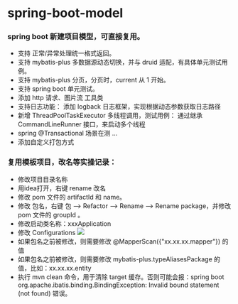 # spring-boot-model
### spring boot 新建项目模型，可直接复用。
- 支持 正常/异常处理统一格式返回。
- 支持 mybatis-plus 多数据源动态切换，并与 druid 适配，有具体单元测试用例。
- 支持 mybatis-plus 分页，分页时，current 从 1 开始。
- 支持 spring boot 单元测试。
- 添加 http 请求、图片流 工具类
- 支持日志功能： 添加 logback 日志框架，实现根据动态参数获取日志路径
- 新增 ThreadPoolTaskExecutor 多线程调用，测试用例： 通过继承 CommandLineRunner 接口，来启动多个线程
- spring @Transactional 场景在测 ...
- 添加自定义打包方式

### 复用模板项目，改名等实操记录：

- 修改项目目录名称
- 用idea打开，右键 rename 改名
- 修改 pom 文件的 artifactId 和 name。
- 修改 包名，右键 包 --> Refactor --> Rename --> Rename package，并修改 pom 文件的 groupId 。
- 修改启动类名称：xxxApplication
- 修改 Configurations
![](https://cdn.jsdelivr.net/gh/841809077/blog-img/20200101/20200117172105.png)
- 如果包名之前被修改，则需要修改 @MapperScan({"xx.xx.xx.mapper"}) 的值
- 如果包名之前被修改，则需要修改 mybatis-plus.typeAliasesPackage 的值，比如：xx.xx.xx.entity
- 执行 mvn clean 命令，用于清除 target 缓存。否则可能会报：spring boot org.apache.ibatis.binding.BindingException: Invalid bound statement (not found) 错误。